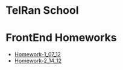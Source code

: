 # TelRan School

# FrontEnd Homeworks

- [Homework-1_07_12](https://github.com/AlexDolz/FrontEnd-Homeworks/tree/main/Homework-1_07_12)
- [Homework-2_14_12](https://github.com/AlexDolz/FrontEnd-Homeworks/tree/main/Homework-2_14_12)
